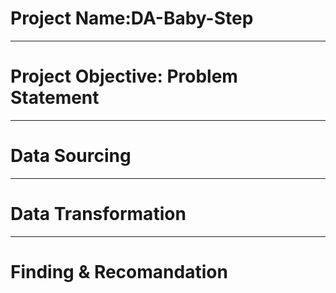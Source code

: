 # Project Name:DA-Baby-Step

----
# Project Objective: Problem Statement



----
# Data Sourcing



----
# Data Transformation


----
# Finding & Recomandation 


